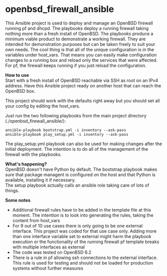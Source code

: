 # openbsd_firewall_ansible  
This Ansible project is used to deploy and manage an OpenBSD firewall running pf and dhcpd. The playbooks deploy a running firewall taking nothing more than a fresh install of OpenBSD. The playbooks produce a minimum viable product to demonstrate a working firewall. They are intended for demonstration purposes but can be taken freely to suit your own needs. The cool thing is that all of the unique configuration is in the variables under host_vars. That means you can easily make configuration changes to a running box and reload only the services that were affected. For pf, the firewall keeps running if you just reload the configuration.

**How to use**  
Start with a fresh install of OpenBSD reachable via SSH as root on an IPv4 address. Have this Ansible project ready on another host that can reach the OpenBSD box.

This project should work with the defaults right away but you should set all your config by editing the host_vars.

Just run the two following playbooks from the main project directory (./openbsd_firewall_ansible/):
```
ansible-playbook bootstrap.yml -i inventory --ask-pass
ansible-playbook play_setup.yml -i inventory --ask-pass
```
The play_setup.yml playbook can also be used for making changes after the initial deployment. The intention is to do all of the management of the firewall with the playbooks.

**What's happening?**  
OpenBSD doesn't have Python by default. The bootstrap playbook makes sure that package managent is configured on the host and that Python is available, installing it if necessary.  
The setup playbook actually calls an ansible role taking care of lots of things.  







**Some notes**  
* Additional firewall rules have to be added in the template file at this moment. The intention is to look into generating the rules, taking the content from host_vars
* For 9 out of 10 use cases there is only going to be one external interface. This project was coded for that use case only. Adding more than one interface variable set to external might harm the playbook execution or the functionality of the running firewall
pf template breaks with multiple interfaces as external
* The code was tested on OpenBSD 6.2
* There is a rule in pf allowing ssh connections to the external interface. This rule is used for testing and should not be loaded for production systems without further measures
